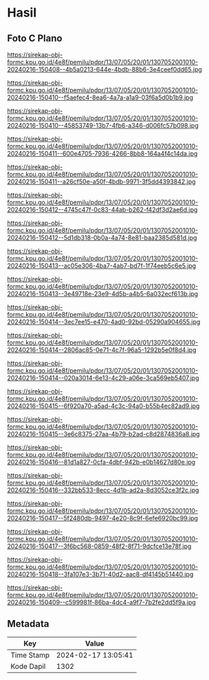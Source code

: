 # Hasil

## Foto C Plano

https://sirekap-obj-formc.kpu.go.id/4e8f/pemilu/pdpr/13/07/05/20/01/1307052001010-20240216-150408--4b5a0213-644e-4bdb-88b6-3e4ceef0dd65.jpg

https://sirekap-obj-formc.kpu.go.id/4e8f/pemilu/pdpr/13/07/05/20/01/1307052001010-20240216-150410--f5aefec4-8ea6-4a7a-a1a9-03f6a5d0b1b9.jpg

https://sirekap-obj-formc.kpu.go.id/4e8f/pemilu/pdpr/13/07/05/20/01/1307052001010-20240216-150410--45853749-13b7-4fb6-a346-d006fc57b098.jpg

https://sirekap-obj-formc.kpu.go.id/4e8f/pemilu/pdpr/13/07/05/20/01/1307052001010-20240216-150411--600e4705-7936-4266-8bb8-164a4f4c14da.jpg

https://sirekap-obj-formc.kpu.go.id/4e8f/pemilu/pdpr/13/07/05/20/01/1307052001010-20240216-150411--a26cf50e-a50f-4bdb-9971-3f5dd4393842.jpg

https://sirekap-obj-formc.kpu.go.id/4e8f/pemilu/pdpr/13/07/05/20/01/1307052001010-20240216-150412--4745c47f-0c83-44ab-b262-f42df3d2ae6d.jpg

https://sirekap-obj-formc.kpu.go.id/4e8f/pemilu/pdpr/13/07/05/20/01/1307052001010-20240216-150412--5d1db318-0b0a-4a74-8e81-baa2385d581d.jpg

https://sirekap-obj-formc.kpu.go.id/4e8f/pemilu/pdpr/13/07/05/20/01/1307052001010-20240216-150413--ac05e306-4ba7-4ab7-bd7f-1f74eeb5c6e5.jpg

https://sirekap-obj-formc.kpu.go.id/4e8f/pemilu/pdpr/13/07/05/20/01/1307052001010-20240216-150413--3e49718e-23e9-4d5b-a4b5-6a032ecf613b.jpg

https://sirekap-obj-formc.kpu.go.id/4e8f/pemilu/pdpr/13/07/05/20/01/1307052001010-20240216-150414--3ec7ee15-e470-4ad0-92bd-05290a904655.jpg

https://sirekap-obj-formc.kpu.go.id/4e8f/pemilu/pdpr/13/07/05/20/01/1307052001010-20240216-150414--2806ac85-0e71-4c7f-96a5-1292b5e0f8d4.jpg

https://sirekap-obj-formc.kpu.go.id/4e8f/pemilu/pdpr/13/07/05/20/01/1307052001010-20240216-150414--020a3014-6e13-4c29-a06e-3ca569eb5407.jpg

https://sirekap-obj-formc.kpu.go.id/4e8f/pemilu/pdpr/13/07/05/20/01/1307052001010-20240216-150415--6f920a70-a5ad-4c3c-94a0-b55b4ec82ad9.jpg

https://sirekap-obj-formc.kpu.go.id/4e8f/pemilu/pdpr/13/07/05/20/01/1307052001010-20240216-150415--3e6c8375-27aa-4b79-b2ad-c8d2874836a8.jpg

https://sirekap-obj-formc.kpu.go.id/4e8f/pemilu/pdpr/13/07/05/20/01/1307052001010-20240216-150416--81d1a827-0cfa-4dbf-942b-e0b14627d80e.jpg

https://sirekap-obj-formc.kpu.go.id/4e8f/pemilu/pdpr/13/07/05/20/01/1307052001010-20240216-150416--332bb533-8ecc-4d1b-ad2a-8d3052ce3f2c.jpg

https://sirekap-obj-formc.kpu.go.id/4e8f/pemilu/pdpr/13/07/05/20/01/1307052001010-20240216-150417--5f2480db-9497-4e20-8c9f-6efe6920bc99.jpg

https://sirekap-obj-formc.kpu.go.id/4e8f/pemilu/pdpr/13/07/05/20/01/1307052001010-20240216-150417--3f6bc568-0859-48f2-8f71-9dcfce13e78f.jpg

https://sirekap-obj-formc.kpu.go.id/4e8f/pemilu/pdpr/13/07/05/20/01/1307052001010-20240216-150418--3fa107e3-3b71-40d2-aac8-df4145b51440.jpg

https://sirekap-obj-formc.kpu.go.id/4e8f/pemilu/pdpr/13/07/05/20/01/1307052001010-20240216-150409--c599981f-86ba-4dc4-a9f7-7b2fe2dd5f9a.jpg


## Metadata

| Key        | Value               |
| ---------- | ------------------- |
| Time Stamp | 2024-02-17 13:05:41 |
| Kode Dapil | 1302                |



